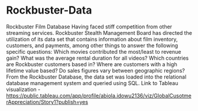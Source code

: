 # Rockbuster-Data
Rockbuster Film Database
Having faced stiff competition from other streaming services. Rockbuster Stealth Management Board has directed the utilization of its data set that contains information about film inventory, customers, and payments, among other things to answer the following specific questions:
Which movies contributed the most/least to revenue gain?
What was the average rental duration for all videos?
Which countries are Rockbuster customers based in?
Where are customers with a high lifetime value based?
Do sales figures vary between geographic regions?
From the Rockbuster Database, the data set was loaded into the relational database management system and queried using SQL.
Link to Tableau visualization - https://public.tableau.com/app/profile/abiola.idowu2136/viz/GlobalCusotmerAppreciation/Story1?publish=yes

